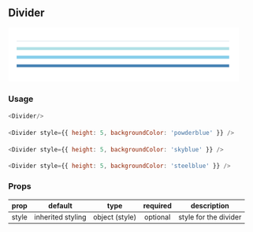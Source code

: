 ## Divider

![Image of Divider](images/divider.png)

### Usage

```javascript
<Divider/>

<Divider style={{ height: 5, backgroundColor: 'powderblue' }} />

<Divider style={{ height: 5, backgroundColor: 'skyblue' }} />

<Divider style={{ height: 5, backgroundColor: 'steelblue' }} />
```

### Props
| prop | default | type | required | description |
| --- | :---: | :---: | :---: | --- |
| style | inherited styling | object (style) | optional | style for the divider |
